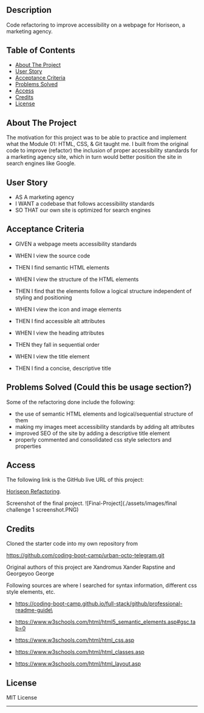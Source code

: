# <Horiseon-Refactoring>

## Description

Code refactoring to improve accessibility on a webpage for Horiseon, a marketing agency.

## Table of Contents

- [About The Project](#about-the-project)
- [User Story](#user-story)
- [Acceptance Criteria](#acceptance-criteria)
- [Problems Solved](#problems-solved)
- [Access](#access)
- [Credits](#credits)
- [License](#license)

## About The Project

The motivation for this project was to be able to practice and implement what the Module 01: HTML, CSS, & Git taught me. I built from the original code to improve (refactor) the inclusion of proper accessibility standards for a marketing agency site, which in turn would better position the site in search engines like Google.

## User Story

- AS A marketing agency
- I WANT a codebase that follows accessibility standards
- SO THAT our own site is optimized for search engines

## Acceptance Criteria

- GIVEN a webpage meets accessibility standards

- WHEN I view the source code
- THEN I find semantic HTML elements

- WHEN I view the structure of the HTML elements
- THEN I find that the elements follow a logical structure independent of styling and positioning

- WHEN I view the icon and image elements
- THEN I find accessible alt attributes

- WHEN I view the heading attributes
- THEN they fall in sequential order

- WHEN I view the title element
- THEN I find a concise, descriptive title

## Problems Solved (Could this be usage section?)

 Some of the refactoring done include the following: 

- the use of semantic HTML elements and logical/sequential structure of them
- making my images meet accessibility standards by adding alt attributes
- improved SEO of the site by adding a descriptive title element
- properly commented and consolidated css style selectors and properties

## Access

The following link is the GitHub live URL of this project:

[Horiseon Refactoring](https://ruthiepina.github.io/Horiseon-Refactoring).   

Screenshot of the final project.
![Final-Project](./assets/images/final challenge 1 screenshot.PNG)

## Credits

Cloned the starter code into my own repository from

https://github.com/coding-boot-camp/urban-octo-telegram.git

Original authors of this project are Xandromus Xander Rapstine and Georgeyoo George


Following sources are where I searched for syntax information, different css style elements, etc.
- https://coding-boot-camp.github.io/full-stack/github/professional-readme-guide\

- https://www.w3schools.com/html/html5_semantic_elements.asp#gsc.tab=0

- https://www.w3schools.com/html/html_css.asp

- https://www.w3schools.com/html/html_classes.asp

- https://www.w3schools.com/html/html_layout.asp

## License

MIT License

---

